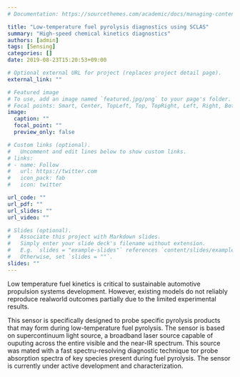 ```yaml
---
# Documentation: https://sourcethemes.com/academic/docs/managing-content/

title: "Low-temperature fuel pyrolysis diagnostics using SCLAS"
summary: "High-speed chemical kinetics diagnostics"
authors: [admin]
tags: [Sensing]
categories: []
date: 2019-08-23T15:20:53+09:00

# Optional external URL for project (replaces project detail page).
external_link: ""

# Featured image
# To use, add an image named `featured.jpg/png` to your page's folder.
# Focal points: Smart, Center, TopLeft, Top, TopRight, Left, Right, BottomLeft, Bottom, BottomRight.
image:
  caption: ""
  focal_point: ""
  preview_only: false

# Custom links (optional).
#   Uncomment and edit lines below to show custom links.
# links:
# - name: Follow
#   url: https://twitter.com
#   icon_pack: fab
#   icon: twitter

url_code: ""
url_pdf: ""
url_slides: ""
url_video: ""

# Slides (optional).
#   Associate this project with Markdown slides.
#   Simply enter your slide deck's filename without extension.
#   E.g. `slides = "example-slides"` references `content/slides/example-slides.md`.
#   Otherwise, set `slides = ""`.
slides: ""
---
```


Low temperature fuel kinetics is critical to sustainable automotive propulsion systems development. However, existing models do not reliably reproduce realworld outcomes partially due to the limited experimental results.

This sensor is specifically designed to probe specific pyrolysis products that may form during low-temperature fuel pyrolysis. The sensor is based on supercontinuum light source, a broadband laser source capable of ouputing across the entire visible and the near-IR spectrum. This source was mated with a fast spectru-resolving diagnostic technique tor probe absorption spectra of key species present during fuel pyrolysis. The sensor is currently under active development and characterization.
